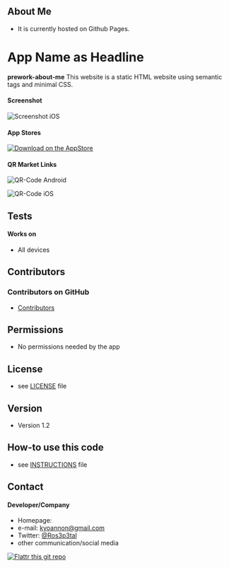 ## About Me 

* It is currently hosted on Github Pages.

App Name as Headline
======
**prework-about-me**  This website is a static HTML website using semantic tags and minimal CSS. 

#### Screenshot
![Screenshot iOS](http://url/screenshot-appname-ios.png "screenshot iOS")

#### App Stores
<!-- edit this image location -->
[![Download on the AppStore](https://raw.github.com/repat/README-template/master/appstore.png)](https://itunes.apple.com/app/id123456)

#### QR Market Links
![QR-Code Android](http://url/qrcode-appname-android.png)

![QR-Code iOS](http://url/qrcode-appname-ios.png)

## Tests
#### Works on
* All devices

## Contributors

### Contributors on GitHub
* [Contributors](https://github.com/Kathleen-Y/prework-about-me)

## Permissions
* No permissions needed by the app

## License 
* see [LICENSE](https://github.com/username/appname/blob/master/LICENSE.md) file

## Version 
* Version 1.2

## How-to use this code
* see [INSTRUCTIONS](https://github.com/username/appname/blob/master/INSTRUCTIONS.md) file

## Contact
#### Developer/Company
* Homepage: 
* e-mail: kyoannon@gmail.com
* Twitter: [@Ros3p3tal](https://twitter.com/twitterhandle "twitterhandle on twitter")
* other communication/social media

[![Flattr this git repo](http://api.flattr.com/button/flattr-badge-large.png)](https://flattr.com/submit/auto?user_id=username&url=https://github.com/username/appname&title=appname&language=&tags=github&category=software) 
